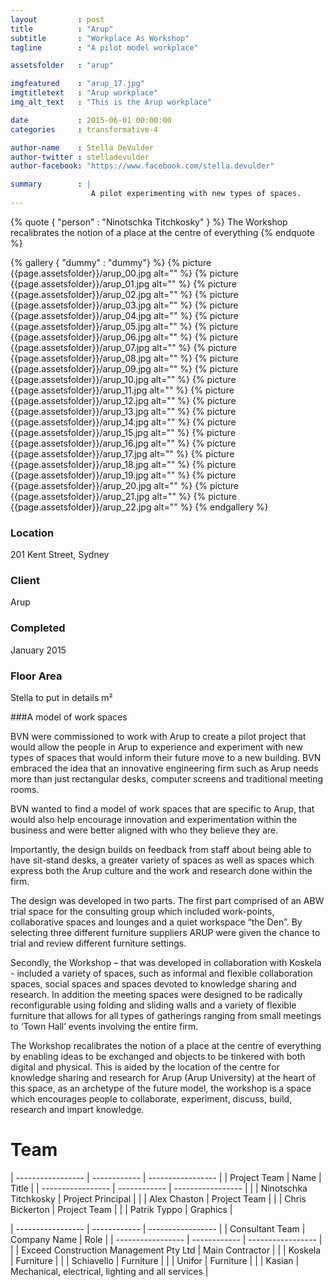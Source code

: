 ```yaml
---
layout         : post
title          : "Arup"
subtitle       : "Workplace As Workshop"
tagline        : "A pilot model workplace"

assetsfolder   : "arup"

imgfeatured    : "arup_17.jpg"
imgtitletext   : "Arup workplace"
img_alt_text   : "This is the Arup workplace"

date           : 2015-06-01 00:00:00
categories     : transformative-4

author-name    : Stella DeVulder
author-twitter : stelladevulder
author-facebook: "https://www.facebook.com/stella.devulder"

summary        : |
                  A pilot experimenting with new types of spaces.
---
```


{% quote { "person" : "Ninotschka Titchkosky"  } %}
The Workshop recalibrates the notion of a place at the centre of everything 
{% endquote %}


{% gallery { "dummy" : "dummy"} %}
    {% picture {{page.assetsfolder}}/arup_00.jpg alt="" %}
    {% picture {{page.assetsfolder}}/arup_01.jpg alt="" %}
    {% picture {{page.assetsfolder}}/arup_02.jpg alt="" %}
    {% picture {{page.assetsfolder}}/arup_03.jpg alt="" %}
    {% picture {{page.assetsfolder}}/arup_04.jpg alt="" %}
    {% picture {{page.assetsfolder}}/arup_05.jpg alt="" %}
    {% picture {{page.assetsfolder}}/arup_06.jpg alt="" %}
    {% picture {{page.assetsfolder}}/arup_07.jpg alt="" %}
    {% picture {{page.assetsfolder}}/arup_08.jpg alt="" %}
    {% picture {{page.assetsfolder}}/arup_09.jpg alt="" %}
    {% picture {{page.assetsfolder}}/arup_10.jpg alt="" %}
    {% picture {{page.assetsfolder}}/arup_11.jpg alt="" %}
    {% picture {{page.assetsfolder}}/arup_12.jpg alt="" %}
    {% picture {{page.assetsfolder}}/arup_13.jpg alt="" %}
    {% picture {{page.assetsfolder}}/arup_14.jpg alt="" %}
    {% picture {{page.assetsfolder}}/arup_15.jpg alt="" %}
    {% picture {{page.assetsfolder}}/arup_16.jpg alt="" %}
    {% picture {{page.assetsfolder}}/arup_17.jpg alt="" %}
    {% picture {{page.assetsfolder}}/arup_18.jpg alt="" %}
    {% picture {{page.assetsfolder}}/arup_19.jpg alt="" %}
    {% picture {{page.assetsfolder}}/arup_20.jpg alt="" %}
    {% picture {{page.assetsfolder}}/arup_21.jpg alt="" %}
    {% picture {{page.assetsfolder}}/arup_22.jpg alt="" %}
{% endgallery %}

<div class="project-details">
<h3>Location</h3>

<p>201 Kent Street, Sydney</p>

<h3>Client</h3>

<p>Arup</p>

<h3>Completed</h3>

<p>January 2015</p>

<h3>Floor Area</h3>

<p>Stella to put in details  m²</p>

</div>

###A model of work spaces 

BVN were commissioned to work with Arup to create a pilot project that would allow the people in Arup to experience and experiment with new types of spaces that would inform their future move to a new building.
BVN embraced the idea that an innovative engineering firm such as Arup needs more than just rectangular desks, computer screens and traditional meeting rooms.

BVN wanted to find a model of work spaces that are specific to Arup, that would also help encourage innovation and experimentation within the business and were better aligned with who they believe they are.

Importantly, the design builds on feedback from staff about being able to have sit-stand desks, a greater variety of spaces as well as spaces which express both the Arup culture and the work and research done within the firm.

The design was developed in two parts.  The first part comprised of an ABW trial space for the consulting group which included work-points, collaborative spaces and lounges and a quiet workspace “the Den”. By selecting three different furniture suppliers ARUP were given the chance to trial and review different furniture settings.

Secondly, the Workshop – that was developed in collaboration with Koskela - included a variety of spaces,   such as informal and flexible collaboration spaces, social spaces and spaces devoted to knowledge sharing and research.  In addition the meeting spaces were designed to be radically reconfigurable using folding and sliding walls and a variety of flexible furniture that allows for all types of gatherings ranging from small meetings to ‘Town Hall’ events involving the entire firm.

The Workshop recalibrates the notion of a place at the centre of everything by enabling ideas to be exchanged and objects to be tinkered with both digital and physical. This is aided by the location of the centre for knowledge sharing and research for Arup (Arup University) at the heart of this space, as an archetype of the future model, the workshop is a space which encourages people to collaborate, experiment, discuss, build, research and impart knowledge.

# Team #

| ----------------- | ------------          | ----------------- |
| Project Team      | Name                  | Title             |
| ----------------- | ------------          | ----------------- |
|                   | Ninotschka Titchkosky | Project Principal |
|                   | Alex Chaston          | Project Team      |
|                   | Chris Bickerton       | Project Team      |
|                   | Patrik Typpo          | Graphics          |

| ----------------- | ------------                           | -----------------                                 |
| Consultant Team   | Company Name                           | Role                                              |
| ----------------- | ------------                           | -----------------                                 |
|                   | Exceed Construction Management Pty Ltd | Main Contractor                                   |
|                   | Koskela                                | Furniture                                         |
|                   | Schiavello                             | Furniture                                         |
|                   | Unifor                                 | Furniture                                         |
|                   | Kasian                                 | Mechanical, electrical, lighting and all services |
